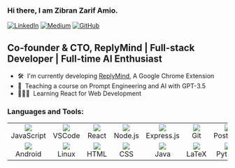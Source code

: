 ### Hi there, I am Zibran Zarif Amio.
[![LinkedIn](https://img.shields.io/badge/LinkedIn-0077B5?style=for-the-badge&logo=linkedin&logoColor=white)](https://www.linkedin.com/in/zibran-zarif-amio-b82717263/) [![Medium](https://img.shields.io/badge/Medium-12100E?style=for-the-badge&logo=medium&logoColor=white)](https://medium.com/@zibranif) [![GitHub](https://img.shields.io/badge/GitHub-100000?style=for-the-badge&logo=github&logoColor=white)](https://github.com/zzarif)

## Co-founder & CTO, ReplyMind | Full-stack Developer | Full-time AI Enthusiast
- 🛠 &nbsp;I'm currently developing <a href="https://www.replymind.com">ReplyMind</a>, A Google Chrome Extension
- 📝 &nbsp;Teaching a course on Prompt Engineering and AI with GPT-3.5
- 👨🏻‍💻 &nbsp;Learning React for Web Development

### Languages and Tools:
<table>
  <tr>
    <td align="center" width="96">
      <a href="https://skillicons.dev">
        <img src="https://skillicons.dev/icons?i=javascript">
      </a>
      <br>JavaScript
    </td>
    <td align="center" width="96">
      <a href="https://skillicons.dev">
        <img src="https://skillicons.dev/icons?i=vscode">
      </a>
      <br>VSCode
    </td>
    <td align="center" width="96">
      <a href="https://skillicons.dev">
        <img src="https://skillicons.dev/icons?i=react">
      </a>
      <br>React
    </td>
    <td align="center" width="96">
      <a href="https://skillicons.dev">
        <img src="https://skillicons.dev/icons?i=nodejs">
      </a>
      <br>Node.js
    </td>
    <td align="center" width="96">
      <a href="https://skillicons.dev">
        <img src="https://skillicons.dev/icons?i=express">
      </a>
      <br>Express.js
    </td>
    <td align="center" width="96">
      <a href="https://skillicons.dev">
        <img src="https://skillicons.dev/icons?i=git">
      </a>
      <br>Git
    </td>
    <td align="center" width="96"> 
      <a href="https://skillicons.dev">
        <img src="https://skillicons.dev/icons?i=postman">
      </a>
      <br>Postman
    </td>
    <td align="center" width="96"> 
      <a href="https://skillicons.dev">
        <img src="https://skillicons.dev/icons?i=heroku">
      </a>
      <br>Heroku
    </td>
    <td align="center" width="96"> 
      <a href="https://skillicons.dev">
        <img src="https://skillicons.dev/icons?i=sqlite">
      </a>
      <br>SQLite
    </td>
  </tr>
  <tr>
    <td align="center"  width="96">
      <a href="https://skillicons.dev">
        <img src="https://skillicons.dev/icons?i=androidstudio">
      </a>
      <br>Android
    </td>
     <td align="center"  width="96">
      <a href="https://skillicons.dev">
        <img src="https://skillicons.dev/icons?i=linux">
      </a>
      <br>Linux
    </td>
    <td align="center" width="96"> 
      <a href="https://skillicons.dev">
        <img src="https://skillicons.dev/icons?i=html">
      </a>
      <br>HTML
    </td>
    <td align="center"  width="96">
      <a href="https://skillicons.dev">
        <img src="https://skillicons.dev/icons?i=css">
      </a>
      <br>CSS
    </td>
    <td align="center"  width="96">
      <a href="https://skillicons.dev">
        <img src="https://skillicons.dev/icons?i=java">
      </a>
      <br>Java
    </td>
     <td align="center"  width="96">
      <a href="https://skillicons.dev">
        <img src="https://skillicons.dev/icons?i=latex">
      </a>
      <br>LaTeX
    </td>
    <td align="center"  width="96">
      <a href="https://skillicons.dev">
        <img src="https://skillicons.dev/icons?i=python">
      </a>
      <br>Python
    </td>
    <td align="center"  width="96">
      <a href="https://skillicons.dev">
        <img src="https://skillicons.dev/icons?i=django">
      </a>
      <br>Django
    </td>
  </tr>
</table>
<!--
### GitHub Stats:
[![Top Langs](https://github-readme-stats.vercel.app/api/top-langs/?username=zzarif)](https://github.com/anuraghazra/github-readme-stats)
-->

<!--
**zzarif/zzarif** is a ✨ _special_ ✨ repository because its `README.md` (this file) appears on your GitHub profile.

Here are some ideas to get you started:

- 🔭 I’m currently working on ...
- 🌱 I’m currently learning ...
- 👯 I’m looking to collaborate on ...
- 🤔 I’m looking for help with ...
- 💬 Ask me about ...
- 📫 How to reach me: ...
- 😄 Pronouns: ...
- ⚡ Fun fact: ...
-->
